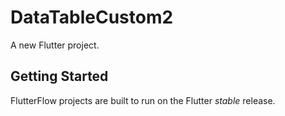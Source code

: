 # DataTableCustom2

A new Flutter project.

## Getting Started

FlutterFlow projects are built to run on the Flutter _stable_ release.
